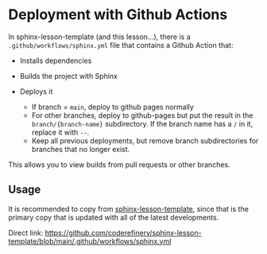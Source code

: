 # Deployment with Github Actions

In sphinx-lesson-template (and this lesson...), there is a `.github/workflows/sphinx.yml` file
that contains a Github Action that:

- Installs dependencies

- Builds the project with Sphinx

- Deploys it

  - If branch = `main`, deploy to github pages normally
  - For other branches, deploy to github-pages but put the result in
    the `branch/{branch-name}` subdirectory.  If the branch name has
    a `/` in it, replace it with `--`.
  - Keep all previous deployments, but remove branch subdirectories
    for branches that no longer exist.

This allows you to view builds from pull requests or other branches.

## Usage

It is recommended to copy from
[sphinx-lesson-template](https://github.com/coderefinery/sphinx-lesson-template/),
since that is the primary copy that is updated with all of the latest developments.

Direct link:
<https://github.com/coderefinery/sphinx-lesson-template/blob/main/.github/workflows/sphinx.yml>
